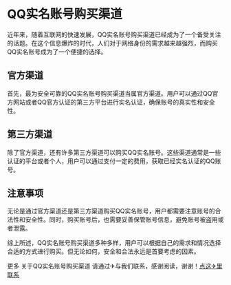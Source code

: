 # QQ实名账号购买渠道

近年来，随着互联网的快速发展，QQ实名账号购买渠道已经成为了一个备受关注的话题。在这个信息爆炸的时代，人们对于网络身份的需求越来越强烈，而购买QQ实名账号成为了一个便捷的选择。

## 官方渠道

首先，最为安全可靠的QQ实名账号购买渠道当属官方渠道。用户可以通过QQ官方网站或者QQ官方认证的第三方平台进行实名认证，确保账号的真实性和安全性。

## 第三方渠道

除了官方渠道，还有许多第三方渠道可以购买QQ实名账号。这些渠道通常是一些认证的平台或者个人，用户可以通过支付一定的费用，获取已经实名认证的QQ账号。

## 注意事项

无论是通过官方渠道还是第三方渠道购买QQ实名账号，用户都需要注意账号的合法性和安全性。同时，购买账号后，也需要妥善保管账号信息，避免账号被盗用或者泄露。

综上所述，QQ实名账号购买渠道多种多样，用户可以根据自己的需求和情况选择合适的方式进行购买。但无论如何，安全和合法永远是首要考虑的因素。

更多 关于QQ实名账号购买渠道 请通过✈与我们联系，感谢阅读，谢谢！[点这✈里联系](https://a.k02.cc)